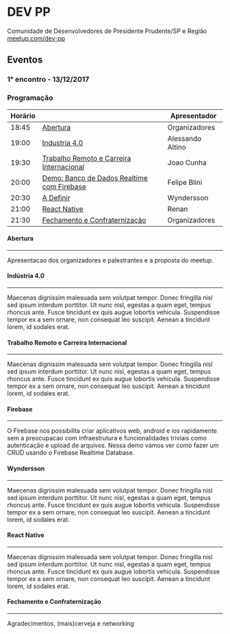 # DEV PP
Comunidade de Desenvolvedores de Presidente Prudente/SP e Região [meetup.com/dev-pp](https://meetup.com/dev-pp)

## Eventos

### 1° encontro - 13/12/2017

### Programação

Horário | | Apresentador
------- | - | ------
18:45 | [Abertura](#abertura) | Organizadores
19:00 | [Industria 4.0](#industria-4-0) | Alessando Altino
19:30 | [Trabalho Remoto e Carreira Internacional](#trabalho-remote-e-carreira-internacional) | Joao Cunha
20:00 | [Demo: Banco de Dados Realtime com Firebase](#banco-de-dados-realtime-com-firebase) | Felipe Blini
20:30 | [A Definir](#wyndersson) | Wyndersson
21:00 | [React Native](#react-native) | Renan
21:30 | [Fechamento e Confraternização](#fechamento-e-confraternização) | Organizadores

#### Abertura
--------------------

Apresentacao dos organizadores e palestrantes e a proposta do meetup.

#### Indústria 4.0
--------------------

Maecenas dignissim malesuada sem volutpat tempor. Donec fringilla nisl sed ipsum interdum porttitor. Ut nunc nisl, egestas a quam eget, tempus rhoncus ante. Fusce tincidunt ex quis augue lobortis vehicula. Suspendisse tempor ex a sem ornare, non consequat leo suscipit. Aenean a tincidunt lorem, id sodales erat.

#### Trabalho Remoto e Carreira Internacional
--------------------

Maecenas dignissim malesuada sem volutpat tempor. Donec fringilla nisl sed ipsum interdum porttitor. Ut nunc nisl, egestas a quam eget, tempus rhoncus ante. Fusce tincidunt ex quis augue lobortis vehicula. Suspendisse tempor ex a sem ornare, non consequat leo suscipit. Aenean a tincidunt lorem, id sodales erat.

#### Firebase
--------------------

O Firebase nos possibilita criar aplicativos web, android e ios rapidamente sem a preocupacao com infraestrutura e funcionalidades triviais como autenticação e upload de arquivos. Nessa demo vamos ver como fazer um CRUD usando o Firebase Realtime Database.

#### Wyndersson
--------------------

Maecenas dignissim malesuada sem volutpat tempor. Donec fringilla nisl sed ipsum interdum porttitor. Ut nunc nisl, egestas a quam eget, tempus rhoncus ante. Fusce tincidunt ex quis augue lobortis vehicula. Suspendisse tempor ex a sem ornare, non consequat leo suscipit. Aenean a tincidunt lorem, id sodales erat.

#### React Native
--------------------

Maecenas dignissim malesuada sem volutpat tempor. Donec fringilla nisl sed ipsum interdum porttitor. Ut nunc nisl, egestas a quam eget, tempus rhoncus ante. Fusce tincidunt ex quis augue lobortis vehicula. Suspendisse tempor ex a sem ornare, non consequat leo suscipit. Aenean a tincidunt lorem, id sodales erat.

#### Fechamento e Confraternização
--------------------

Agradecimentos, (mais)cerveja e networking
